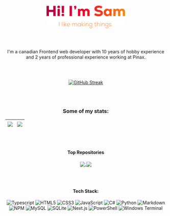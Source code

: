 <div align="center">
<br>
<img style="height: 70px; width: auto;" src="/assets/HiImSam.png" alt="GitHub Streak" />

<br><br>

I'm a canadian Frontend web developer with 10 years of hobby experience and 2 years of professional experience working at Pinax.

<br><br>

<a href="https://git.io/streak-stats"><img src="https://github-readme-streak-stats.herokuapp.com?user=samuelpapineau&theme=sunset-gradient&mode=weekly" alt="GitHub Streak" /></a>

<br><br>

### Some of my stats:

| <a href="https://github.com/samuelpapineau/github-readme-stats"><img align="center" src="https://github-readme-stats-git-master-samuelpapineaus-projects.vercel.app/api?username=samuelpapineau&show_icons=true&include_all_commits=true&theme=codeSTACKr&layout=compact" /></a> | <a href="https://github.com/samuelpapineau/README.md"><img align="center" src="https://github-readme-stats-git-master-samuelpapineaus-projects.vercel.app/api/top-langs/?username=samuelpapineau&show_icons=true&theme=codeSTACKr&exclude_repo=week-five,spancards&layout=compact" /></a> |
| ---------- | ---------- |

<br><br>
#### Top Repositories

<a href="https://github.com/samuelpapineau/personal-site">
  <img align="center" src="https://github-readme-stats-git-master-samuelpapineaus-projects.vercel.app/api/pin/?username=samuelpapineau&show_icons=true&theme=codeSTACKr&repo=personal-site" />
</a> 
<a href="https://github.com/samuelpapineau/lyric-video-generator">
  <img align="center" src="https://github-readme-stats-git-master-samuelpapineaus-projects.vercel.app/api/pin/?username=samuelpapineau&show_icons=true&theme=codeSTACKr&repo=lyric-video-generator" />
</a>

<br><br>

#### Tech Stack:
<img src="https://img.shields.io/badge/typescript-3670A0?style=for-the-badge&logo=typescript&logoColor=ffdd54" alt="Typescript" />
<img src="https://img.shields.io/badge/html5-%23E34F26.svg?style=for-the-badge&logo=html5&logoColor=white" alt="HTML5" />
<img src="https://img.shields.io/badge/css3-%231572B6.svg?style=for-the-badge&logo=css3&logoColor=white" alt="CSS3" />
<img src="https://img.shields.io/badge/javascript-%23323330.svg?style=for-the-badge&logo=javascript&logoColor=%23F7DF1E" alt="JavaScript" />
<img src="https://img.shields.io/badge/c%23-%23239120.svg?style=for-the-badge&logo=csharp&logoColor=white" alt="C#" />
<img src="https://img.shields.io/badge/python-%232C2D72.svg?style=for-the-badge&logo=python&logoColor=white" alt="Python" />
<img src="https://img.shields.io/badge/markdown-%23000000.svg?style=for-the-badge&logo=markdown&logoColor=white" alt="Markdown" />
<img src="https://img.shields.io/badge/NPM-%23CB3837.svg?style=for-the-badge&logo=npm&logoColor=white" alt="NPM" />

<img src="https://img.shields.io/badge/mysql-4479A1.svg?style=for-the-badge&logo=mysql&logoColor=white" alt="MySQL" />
<img src="https://img.shields.io/badge/sqlite-%2307405e.svg?style=for-the-badge&logo=sqlite&logoColor=white" alt="SQLite" />
<img src="https://img.shields.io/badge/Next.js-%23white.svg?style=for-the-badge&logo=nextdotjs&logoColor=white" alt="Next.js" />
<img src="https://img.shields.io/badge/PowerShell-%235391FE.svg?style=for-the-badge&logo=powershell&logoColor=white" alt="PowerShell" />
<img src="https://img.shields.io/badge/Windows%20Terminal-%234D4D4D.svg?style=for-the-badge&logo=windows-terminal&logoColor=white" alt="Windows Terminal" />

</div>

